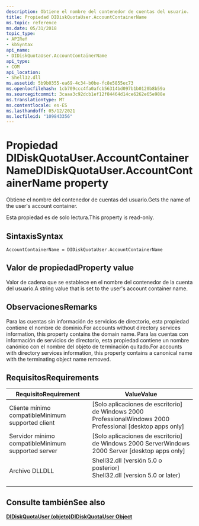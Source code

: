 ```yaml
---
description: Obtiene el nombre del contenedor de cuentas del usuario.
title: Propiedad DIDiskQuotaUser.AccountContainerName
ms.topic: reference
ms.date: 05/31/2018
topic_type:
- APIRef
- kbSyntax
api_name:
- DIDiskQuotaUser.AccountContainerName
api_type:
- COM
api_location:
- Shell32.dll
ms.assetid: 5b9b0355-ea69-4c34-b0be-fc8e5855ec73
ms.openlocfilehash: 1cb709ccc4fa0afcb56314bd097b1b0120b8b59a
ms.sourcegitcommit: 3caaa3c92dcb1ef12f84464d14ce6262e65e988e
ms.translationtype: MT
ms.contentlocale: es-ES
ms.lasthandoff: 05/12/2021
ms.locfileid: "109843356"
---
```

# <a name="didiskquotauseraccountcontainername-property"></a><span data-ttu-id="98eaa-103">Propiedad DIDiskQuotaUser.AccountContainerName</span><span class="sxs-lookup"><span data-stu-id="98eaa-103">DIDiskQuotaUser.AccountContainerName property</span></span>

<span data-ttu-id="98eaa-104">Obtiene el nombre del contenedor de cuentas del usuario.</span><span class="sxs-lookup"><span data-stu-id="98eaa-104">Gets the name of the user's account container.</span></span>

<span data-ttu-id="98eaa-105">Esta propiedad es de solo lectura.</span><span class="sxs-lookup"><span data-stu-id="98eaa-105">This property is read-only.</span></span>

## <a name="syntax"></a><span data-ttu-id="98eaa-106">Sintaxis</span><span class="sxs-lookup"><span data-stu-id="98eaa-106">Syntax</span></span>


```JScript
AccountContainerName = DIDiskQuotaUser.AccountContainerName
```



## <a name="property-value"></a><span data-ttu-id="98eaa-107">Valor de propiedad</span><span class="sxs-lookup"><span data-stu-id="98eaa-107">Property value</span></span>

<span data-ttu-id="98eaa-108">Valor de cadena que se establece en el nombre del contenedor de la cuenta del usuario.</span><span class="sxs-lookup"><span data-stu-id="98eaa-108">A string value that is set to the user's account container name.</span></span>

## <a name="remarks"></a><span data-ttu-id="98eaa-109">Observaciones</span><span class="sxs-lookup"><span data-stu-id="98eaa-109">Remarks</span></span>

<span data-ttu-id="98eaa-110">Para las cuentas sin información de servicios de directorio, esta propiedad contiene el nombre de dominio.</span><span class="sxs-lookup"><span data-stu-id="98eaa-110">For accounts without directory services information, this property contains the domain name.</span></span> <span data-ttu-id="98eaa-111">Para las cuentas con información de servicios de directorio, esta propiedad contiene un nombre canónico con el nombre del objeto de terminación quitado.</span><span class="sxs-lookup"><span data-stu-id="98eaa-111">For accounts with directory services information, this property contains a canonical name with the terminating object name removed.</span></span>

## <a name="requirements"></a><span data-ttu-id="98eaa-112">Requisitos</span><span class="sxs-lookup"><span data-stu-id="98eaa-112">Requirements</span></span>



| <span data-ttu-id="98eaa-113">Requisito</span><span class="sxs-lookup"><span data-stu-id="98eaa-113">Requirement</span></span> | <span data-ttu-id="98eaa-114">Value</span><span class="sxs-lookup"><span data-stu-id="98eaa-114">Value</span></span> |
|-------------------------------------|---------------------------------------------------------------------------------------------------------------|
| <span data-ttu-id="98eaa-115">Cliente mínimo compatible</span><span class="sxs-lookup"><span data-stu-id="98eaa-115">Minimum supported client</span></span><br/> | <span data-ttu-id="98eaa-116">\[Solo aplicaciones de escritorio\] de Windows 2000 Professional</span><span class="sxs-lookup"><span data-stu-id="98eaa-116">Windows 2000 Professional \[desktop apps only\]</span></span><br/>                                                    |
| <span data-ttu-id="98eaa-117">Servidor mínimo compatible</span><span class="sxs-lookup"><span data-stu-id="98eaa-117">Minimum supported server</span></span><br/> | <span data-ttu-id="98eaa-118">\[Solo aplicaciones de escritorio\] de Windows 2000 Server</span><span class="sxs-lookup"><span data-stu-id="98eaa-118">Windows 2000 Server \[desktop apps only\]</span></span><br/>                                                          |
| <span data-ttu-id="98eaa-119">Archivo DLL</span><span class="sxs-lookup"><span data-stu-id="98eaa-119">DLL</span></span><br/>                      | <dl> <span data-ttu-id="98eaa-120"><dt>Shell32.dll (versión 5.0 o posterior)</dt></span><span class="sxs-lookup"><span data-stu-id="98eaa-120"><dt>Shell32.dll (version 5.0 or later)</dt></span></span> </dl> |



## <a name="see-also"></a><span data-ttu-id="98eaa-121">Consulte también</span><span class="sxs-lookup"><span data-stu-id="98eaa-121">See also</span></span>

<dl> <dt>

[<span data-ttu-id="98eaa-122">**DIDiskQuotaUser (objeto)**</span><span class="sxs-lookup"><span data-stu-id="98eaa-122">**DIDiskQuotaUser Object**</span></span>](didiskquotauser-object.md)
</dt> </dl>

 

 




